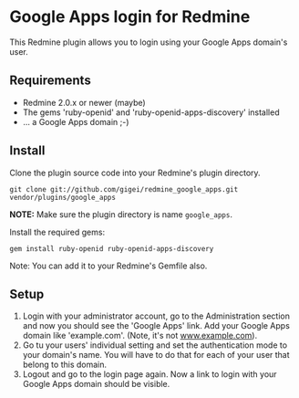 Google Apps login for Redmine
=============================

This Redmine plugin allows you to login using your Google Apps domain's user.


Requirements
------------

* Redmine 2.0.x or newer (maybe)
* The gems 'ruby-openid' and 'ruby-openid-apps-discovery' installed
* ... a Google Apps domain ;-)

Install
-------

Clone the plugin source code into your Redmine's plugin directory.

    git clone git://github.com/gigei/redmine_google_apps.git vendor/plugins/google_apps

**NOTE:** Make sure the plugin directory is name `google_apps`.

Install the required gems:

    gem install ruby-openid ruby-openid-apps-discovery

Note: You can add it to your Redmine's Gemfile also.


Setup
-----

1. Login with your administrator account, go to the Administration section and now you 
   should see the 'Google Apps' link. Add your Google Apps domain like 'example.com'. 
   (Note, it's not www.example.com).
2. Go tu your users' individual setting and set the authentication mode to your domain's name.
   You will have to do that for each of your user that belong to this domain.
3. Logout and go to the login page again. Now a link to login with your Google Apps domain should be visible.
